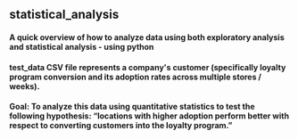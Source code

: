 ## statistical_analysis
#### A quick overview of how to analyze data using both exploratory analysis and statistical analysis - using python
#### test_data CSV file represents a company's customer (specifically loyalty program conversion and its adoption rates across multiple stores / weeks). 
#### Goal: To analyze this data using quantitative statistics to test the following hypothesis: “locations with higher adoption perform better with respect to converting customers into the loyalty program.”
